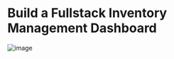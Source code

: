 # Build a Fullstack Inventory Management Dashboard
![image](https://github.com/user-attachments/assets/cc11bf6f-810e-4dfe-9d80-cbcc0d791ae4)

